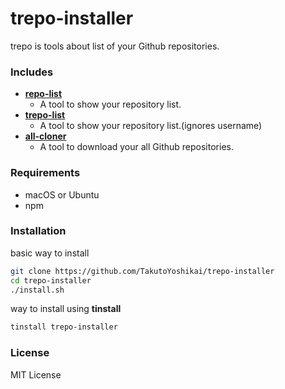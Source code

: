 # trepo-installer
trepo is tools about list of your Github repositories.

### Includes
- **[repo-list](https://github.com/TakutoYoshikai/repo-list)**
  - A tool to show your repository list.
- **[trepo-list](https://github.com/TakutoYoshikai/trepo-list)**
  - A tool to show your repository list.(ignores username)
- **[all-cloner](https://github.com/TakutoYoshikai/all-cloner)**
  - A tool to download your all Github repositories.
  
### Requirements
* macOS or Ubuntu
* npm

### Installation
basic way to install
```bash
git clone https://github.com/TakutoYoshikai/trepo-installer
cd trepo-installer
./install.sh
```

way to install using **tinstall**
```bash
tinstall trepo-installer
```

### License
MIT License
